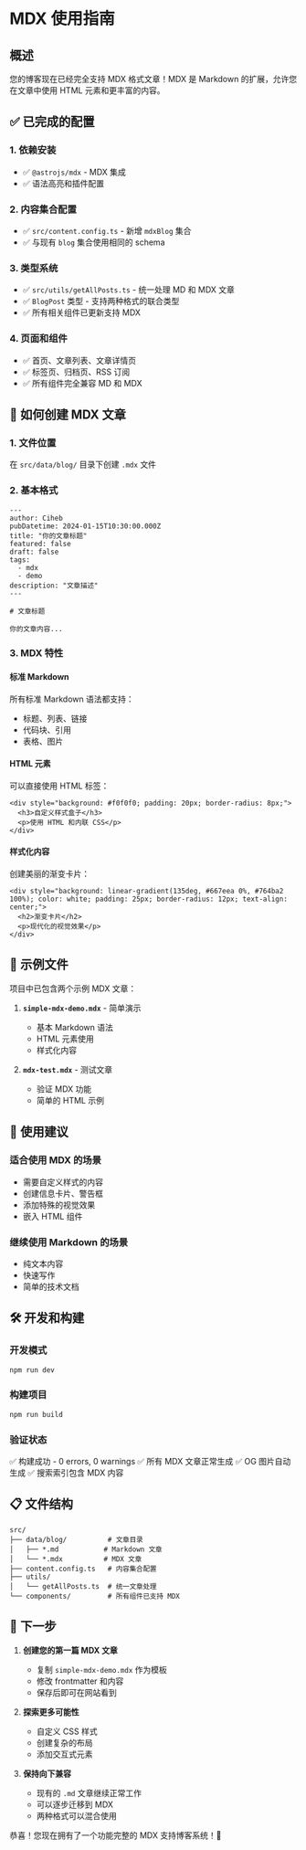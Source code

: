 # MDX 使用指南

## 概述

您的博客现在已经完全支持 MDX 格式文章！MDX 是 Markdown 的扩展，允许您在文章中使用 HTML 元素和更丰富的内容。

## ✅ 已完成的配置

### 1. 依赖安装
- ✅ `@astrojs/mdx` - MDX 集成
- ✅ 语法高亮和插件配置

### 2. 内容集合配置
- ✅ `src/content.config.ts` - 新增 `mdxBlog` 集合
- ✅ 与现有 `blog` 集合使用相同的 schema

### 3. 类型系统
- ✅ `src/utils/getAllPosts.ts` - 统一处理 MD 和 MDX 文章
- ✅ `BlogPost` 类型 - 支持两种格式的联合类型
- ✅ 所有相关组件已更新支持 MDX

### 4. 页面和组件
- ✅ 首页、文章列表、文章详情页
- ✅ 标签页、归档页、RSS 订阅
- ✅ 所有组件完全兼容 MD 和 MDX

## 📝 如何创建 MDX 文章

### 1. 文件位置
在 `src/data/blog/` 目录下创建 `.mdx` 文件

### 2. 基本格式
```mdx
---
author: Ciheb
pubDatetime: 2024-01-15T10:30:00.000Z
title: "你的文章标题"
featured: false
draft: false
tags:
  - mdx
  - demo
description: "文章描述"
---

# 文章标题

你的文章内容...
```

### 3. MDX 特性

#### 标准 Markdown
所有标准 Markdown 语法都支持：
- 标题、列表、链接
- 代码块、引用
- 表格、图片

#### HTML 元素
可以直接使用 HTML 标签：

```mdx
<div style="background: #f0f0f0; padding: 20px; border-radius: 8px;">
  <h3>自定义样式盒子</h3>
  <p>使用 HTML 和内联 CSS</p>
</div>
```

#### 样式化内容
创建美丽的渐变卡片：

```mdx
<div style="background: linear-gradient(135deg, #667eea 0%, #764ba2 100%); color: white; padding: 25px; border-radius: 12px; text-align: center;">
  <h2>渐变卡片</h2>
  <p>现代化的视觉效果</p>
</div>
```

## 📂 示例文件

项目中已包含两个示例 MDX 文章：

1. **`simple-mdx-demo.mdx`** - 简单演示
   - 基本 Markdown 语法
   - HTML 元素使用
   - 样式化内容

2. **`mdx-test.mdx`** - 测试文章
   - 验证 MDX 功能
   - 简单的 HTML 示例

## 🚀 使用建议

### 适合使用 MDX 的场景
- 需要自定义样式的内容
- 创建信息卡片、警告框
- 添加特殊的视觉效果
- 嵌入 HTML 组件

### 继续使用 Markdown 的场景
- 纯文本内容
- 快速写作
- 简单的技术文档

## 🛠️ 开发和构建

### 开发模式
```bash
npm run dev
```

### 构建项目
```bash
npm run build
```

### 验证状态
✅ 构建成功 - 0 errors, 0 warnings
✅ 所有 MDX 文章正常生成
✅ OG 图片自动生成
✅ 搜索索引包含 MDX 内容

## 📋 文件结构

```
src/
├── data/blog/          # 文章目录
│   ├── *.md           # Markdown 文章
│   └── *.mdx          # MDX 文章
├── content.config.ts   # 内容集合配置
├── utils/
│   └── getAllPosts.ts  # 统一文章处理
└── components/         # 所有组件已支持 MDX
```

## 🎯 下一步

1. **创建您的第一篇 MDX 文章**
   - 复制 `simple-mdx-demo.mdx` 作为模板
   - 修改 frontmatter 和内容
   - 保存后即可在网站看到

2. **探索更多可能性**
   - 自定义 CSS 样式
   - 创建复杂的布局
   - 添加交互式元素

3. **保持向下兼容**
   - 现有的 `.md` 文章继续正常工作
   - 可以逐步迁移到 MDX
   - 两种格式可以混合使用

恭喜！您现在拥有了一个功能完整的 MDX 支持博客系统！🎉 
